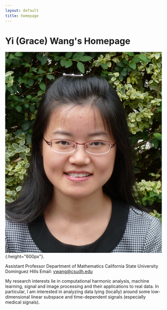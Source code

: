 ```yaml
---
layout: default
title: homepage
---
```

# Yi (Grace) Wang's Homepage

![bio](bioYWang.png){:height="600px"}.

Assistant Professor
Department of Mathematics
California State University Dominguez Hills
Email: ywang@csudh.edu

My research interests lie in computational harmonic analysis, machine learning, 
signal and image processing and their applications to real data. 
In particular, I am interested in analyzing data lying (locally) around some low-dimensional
linear subspace and time-dependent signals (especially medical signals).
